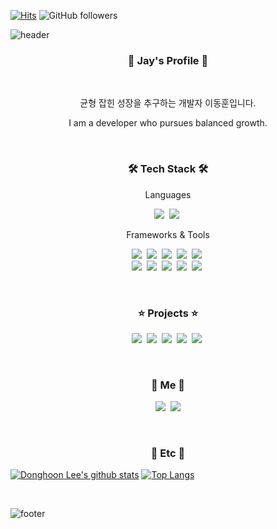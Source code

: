 [![Hits](https://hits.seeyoufarm.com/api/count/incr/badge.svg?url=https%3A%2F%2Fgithub.com%2Fdongjay00&count_bg=%2379C83D&title_bg=%23555555&&icon=github.svg&icon_color=%23E7E7E7&title=hits&edge_flat=false)](https://hits.seeyoufarm.com)
![GitHub followers](https://img.shields.io/github/followers/dongjay00?style=social)

![header](https://capsule-render.vercel.app/api?type=waving&color=gradient&height=200&section=header&text=Donghoon%20Lee&fontSize=90&animation=twinkling&fontAlignY=37)

<h3 align="center">📘 Jay's Profile 📘</h3>

<br>
<p align="center">균형 잡힌 성장을 추구하는 개발자 이동훈입니다.</p>
<p align="center">I am a developer who pursues balanced growth.</p>

<br>
<h3 align="center">🛠 Tech Stack 🛠</h3>

<p align="center"> Languages </p>

<p align="center">
  <img src="https://img.shields.io/badge/Python-3766AB?style=flat-square&logo=Python&logoColor=white"/>&nbsp 
  <img src="https://img.shields.io/badge/JavaScript-ffb13b?style=flat-square&logo=javascript&logoColor=white"/>&nbsp
</p>

<p align="center"> Frameworks & Tools </p>

<p align="center">
  <img src="https://img.shields.io/badge/Django-092E20?style=flat-square&logo=Django&logoColor=white"/>&nbsp 
  <img src="https://img.shields.io/badge/Express-000000?style=flat-square&logo=Express&logoColor=white"/>&nbsp
  <img src="https://img.shields.io/badge/Vue.js-4FC08D?style=flat-square&logo=Vue.js&logoColor=white"/>&nbsp
  <img src="https://img.shields.io/badge/Node.js-339933?style=flat-square&logo=Node.js&logoColor=white"/>&nbsp
  <img src="https://img.shields.io/badge/Electron-47848F?style=flat-square&logo=Electron&logoColor=white"/>&nbsp
  <br>
  <img src="https://img.shields.io/badge/Mysql-4479A1?style=flat-square&logo=MySql&logoColor=white"/>&nbsp 
  <img src="https://img.shields.io/badge/Amazon AWS-232F3E?style=flat-square&logo=amazon-aws&logoColor=white"/>&nbsp 
  <img src="https://img.shields.io/badge/Netlify-00C7B7?style=flat-square&logo=Netlify&logoColor=white"/>&nbsp
  <img src="https://img.shields.io/badge/Nginx-009639?style=flat-square&logo=Nginx&logoColor=white"/>&nbsp
  <img src="https://img.shields.io/badge/Docker-2496ED?style=flat-square&logo=Docker&logoColor=white"/>&nbsp
</p>

<br>
<h3 align="center"> ⭐ Projects ⭐ </h3>
  
<p align="center">
  <a href="https://github.com/dongjay00/fospublisher"><img src="https://img.shields.io/badge/%EC%97%AD%EC%A0%84%EA%B8%B0%EB%A1%9D%EC%86%8C-yellowgreen"/></a>&nbsp
  <a href="https://github.com/dongjay00/RUS"><img src="https://img.shields.io/badge/RUS-green"/></a>&nbsp
  <a href="https://github.com/dongjay00/ChallengeSNS-CHABIT"><img src="https://img.shields.io/badge/CHABIT-red"/></a>&nbsp
  <a href="https://github.com/dongjay00/Movie24"><img src="https://img.shields.io/badge/Movie24-black"/></a>&nbsp
  <a href="https://github.com/fospublisher201/fospublisher-vue-text-editor"><img src="https://img.shields.io/badge/TextEditor-white"/></a>&nbsp
</p>

<br>
<h3 align="center"> 🍎 Me 🍎 </h3>

<p align="center">
<!--   <a href="https://jswdiary.tistory.com/"><img src="https://img.shields.io/badge/Tech%20Blog-11B48A?style=flat-square&logo=Vimeo&logoColor=white&link=https://jswdiary.tistory.com/"/></a>&nbsp -->
  <a href="https://www.instagram.com/dongjay00/"><img src="https://img.shields.io/badge/Instagram-E4405F?style=flat-square&logo=Instagram&logoColor=white&link=https://www.instagram.com/dongjay00/"/></a>&nbsp
  <a href="mailto:cjswodlehdgn@gmail.com"><img src="https://img.shields.io/badge/Gmail-d14836?style=flat-square&logo=Gmail&logoColor=white&link=mailto:cjswodlehdgn@gmail.com"/></a>
</p>

<br>
<h3 align="center"> 🍋 Etc 🍋 </h3>

[![Donghoon Lee's github stats](https://github-readme-stats.vercel.app/api?username=dongjay00&show_icons=true&theme=dracula)](https://github.com/dongjay00/github-readme-stats)
[![Top Langs](https://github-readme-stats.vercel.app/api/top-langs/?username=dongjay00&layout=compact&theme=dracula)](https://github.com/dongjay00)

<br>

![footer](https://capsule-render.vercel.app/api?type=waving&color=gradient&height=200&section=footer&animation=twinkling)
